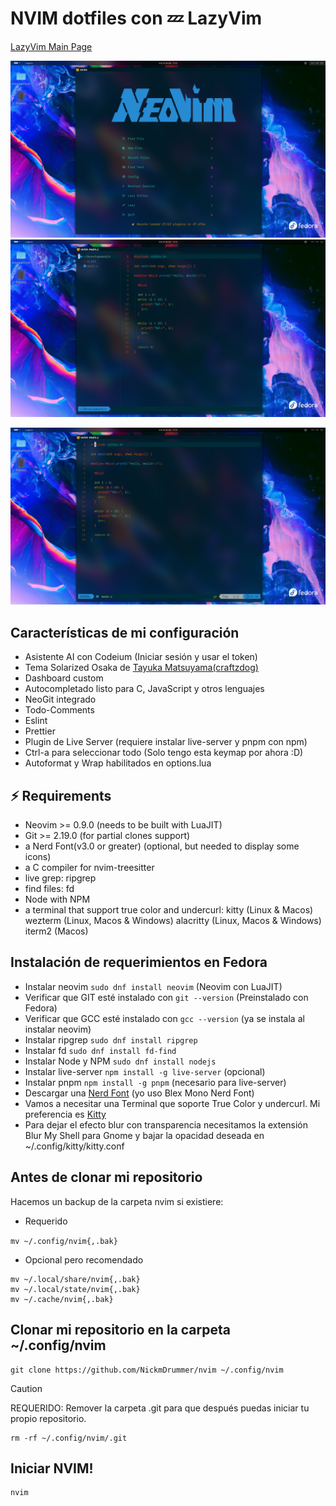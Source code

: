 # NVIM dotfiles con 💤 LazyVim

[LazyVim Main Page](https://lazyvim.org)

![dashboard](https://github.com/NickmDrummer/nvim/raw/main/assets/dashboard.png)
![main](https://github.com/NickmDrummer/nvim/raw/main/assets/main.png)

![focus](https://github.com/NickmDrummer/nvim/raw/main/assets/focus.png)

## Características de mi configuración

- Asistente AI con Codeium (Iniciar sesión y usar el token)
- Tema Solarized Osaka de [Tayuka Matsuyama(craftzdog)](https://github.com/craftzdog/solarized-osaka.nvim)
- Dashboard custom
- Autocompletado listo para C, JavaScript y otros lenguajes
- NeoGit integrado
- Todo-Comments
- Eslint
- Prettier
- Plugin de Live Server (requiere instalar live-server y pnpm con npm)
- Ctrl-a para seleccionar todo (Solo tengo esta keymap por ahora :D)
- Autoformat y Wrap habilitados en options.lua

## ⚡️ Requirements

- Neovim >= 0.9.0 (needs to be built with LuaJIT)
- Git >= 2.19.0 (for partial clones support)
- a Nerd Font(v3.0 or greater) (optional, but needed to display some icons)
- a C compiler for nvim-treesitter
- live grep: ripgrep
- find files: fd
- Node with NPM
- a terminal that support true color and undercurl:
  kitty (Linux & Macos)
  wezterm (Linux, Macos & Windows)
  alacritty (Linux, Macos & Windows)
  iterm2 (Macos)

## Instalación de requerimientos en Fedora

- Instalar neovim `sudo dnf install neovim` (Neovim con LuaJIT)
- Verificar que GIT esté instalado con `git --version` (Preinstalado con Fedora)
- Verificar que GCC esté instalado con `gcc --version` (ya se instala al instalar neovim)
- Instalar ripgrep `sudo dnf install ripgrep`
- Instalar fd `sudo dnf install fd-find`
- Instalar Node y NPM `sudo dnf install nodejs`
- Instalar live-server `npm install -g live-server` (opcional)
- Instalar pnpm `npm install -g pnpm` (necesario para live-server)
- Descargar una [Nerd Font](https://www.nerdfonts.com/font-downloads) (yo uso Blex Mono Nerd Font)
- Vamos a necesitar una Terminal que soporte True Color y undercurl. Mi preferencia es [Kitty](https://sw.kovidgoyal.net/kitty/)
- Para dejar el efecto blur con transparencia necesitamos la extensión Blur My Shell para Gnome y bajar la opacidad deseada en ~/.config/kitty/kitty.conf

## Antes de clonar mi repositorio

Hacemos un backup de la carpeta nvim si existiere:

- Requerido

`mv ~/.config/nvim{,.bak}`

- Opcional pero recomendado

```
mv ~/.local/share/nvim{,.bak}
mv ~/.local/state/nvim{,.bak}
mv ~/.cache/nvim{,.bak}
```

## Clonar mi repositorio en la carpeta ~/.config/nvim

```
git clone https://github.com/NickmDrummer/nvim ~/.config/nvim
```

> [!CAUTION]
> REQUERIDO: Remover la carpeta .git para que después puedas iniciar tu propio repositorio.

```
rm -rf ~/.config/nvim/.git
```

## Iniciar NVIM!

```
nvim
```
